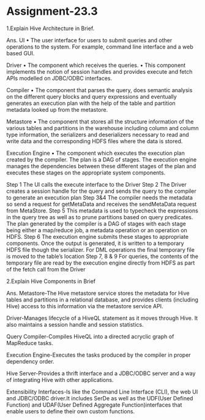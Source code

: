 # Assignment-23.3

1.Explain Hive Architecture in Brief.

Ans.
UI
• The user interface for users to submit queries and other operations to the system.
For example, command line interface and a web based GUI.

Driver
• The component which receives the queries.
• This component implements the notion of session handles and provides execute and
fetch APIs modelled on JDBC/ODBC interfaces.

Compiler
• The component that parses the query, does semantic analysis on the different query
blocks and query expressions and eventually generates an execution plan with the help
of the table and partition metadata looked up from the metastore.

Metastore
• The component that stores all the structure information of the various tables and
partitions in the warehouse including column and column type information, the serializers
and deserializers necessary to read and write data and the corresponding HDFS files
where the data is stored.

Execution Engine
• The component which executes the execution plan created by the compiler. The plan is a
DAG of stages. The execution engine manages the dependencies between these different
stages of the plan and executes these stages on the appropriate system components.

Step 1
The UI calls the execute interface to the Driver
Step 2
The Driver creates a session handle for the query and sends the query to the compiler to
generate an execution plan
Step 3&4
The compiler needs the metadata so send a request for getMetaData and receives the
sendMetaData request from MetaStore.
Step 5
This metadata is used to typecheck the expressions in the query tree as well as to prune
partitions based on query predicates.
The plan generated by the compiler is a DAG of stages with each stage being either a
map/reduce job, a metadata operation or an operation on HDFS.
Step 6
The execution engine submits these stages to appropriate components. Once the output is
generated, it is written to a temporary HDFS file though the serializer.
For DML operations the final temporary file is moved to the table’s location
Step 7, 8 & 9
For queries, the contents of the temporary file are read by the execution engine directly
from HDFS as part of the fetch call from the Driver



2.Explain Hive Components in Brief

Ans.
Metastore-The Hive metastore service stores the metadata for Hive tables and partitions in a
relational database, and provides clients (including Hive) access to this information via
the metastore service API.

Driver-Manages lifecycle of a HiveQL statement as it moves through Hive. It also maintains a session handle and session statistics.

Query Compiler-Compiles HiveQL into a directed acryclic graph of MapReduce tasks.

Execution Engine-Executes the tasks produced by the compiler in proper dependency order. 

Hive Server-Provides a thrift interface and a JDBC/ODBC server and a way of integrating Hive with other applications.

Extensibility Interfaces-Is like the Command Line Interface (CLI), the web UI and JDBC/ODBC driver.It includes SerDe as well as the UDF(User Defined Function) and UDAF(User Defined Aggregate Function)interfaces that enable users to define their own custom functions.
